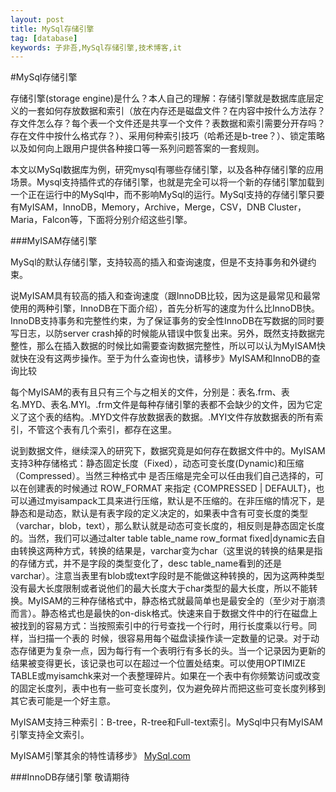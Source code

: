 ```yaml
---
layout: post
title: MySql存储引擎
tag: [database]
keywords: 子非吾,MySql存储引擎,技术博客,it
---
```

#MySql存储引擎

存储引擎(storage engine)是什么？本人自己的理解：存储引擎就是数据库底层定义的一套如何存放数据和索引（放在内存还是磁盘文件？在内容中按什么方法存？存文件怎么存？每个表一个文件还是共享一个文件？表数据和索引需要分开存吗？存在文件中按什么格式存？）、采用何种索引技巧（哈希还是b-tree？）、锁定策略以及如何向上跟用户提供各种接口等一系列问题答案的一套规则。

本文以MySql数据库为例，研究mysql有哪些存储引擎，以及各种存储引擎的应用场景。Mysql支持插件式的存储引擎，也就是完全可以将一个新的存储引擎加载到一个正在运行中的MySql中，而不影响MySql的运行。MySql支持的存储引擎只要有MyISAM，InnoDB，Memory，Archive，Merge，CSV，DNB Cluster， Maria，Falcon等，下面将分别介绍这些引擎。

###MyISAM存储引擎

MySql的默认存储引擎，支持较高的插入和查询速度，但是不支持事务和外键约束。

说MyISAM具有较高的插入和查询速度（跟InnoDB比较，因为这是最常见和最常使用的两种引擎，InnoDB在下面介绍），首先分析写的速度为什么比InnoDB快。InnoDB支持事务和完整性约束，为了保证事务的安全性InnoDB在写数据的同时要写日志，以防server crash掉的时候能从错误中恢复出来。另外，既然支持数据完整性，那么在插入数据的时候比如需要查询数据完整性，所以可以认为MyISAM快就快在没有这两步操作。至于为什么查询也快，请移步》MyISAM和InnoDB的查询比较

每个MyISAM的表有且只有三个与之相关的文件，分别是：表名.frm、表名.MYD、表名.MYI。.frm文件是每种存储引擎的表都不会缺少的文件，因为它定义了这个表的结构。.MYD文件存放数据表的数据。.MYI文件存放数据表的所有索引，不管这个表有几个索引，都存在这里。

说到数据文件，继续深入的研究下，数据究竟是如何存在数据文件中的。MyISAM支持3种存储格式：静态固定长度（Fixed），动态可变长度(Dynamic)和压缩（Compressed）。当然三种格式中 是否压缩是完全可以任由我们自己选择的，可以在创建表的时候通过 ROW_FORMAT 来指定 {COMPRESSED | DEFAULT}，也可以通过myisampack工具来进行压缩，默认是不压缩的。在非压缩的情况下，是静态和是动态，默认是有表字段的定义决定的，如果表中含有可变长度的类型（varchar，blob，text），那么默认就是动态可变长度的，相反则是静态固定长度的。当然，我们可以通过alter table table_name row_format fixed|dynamic去自由转换这两种方式，转换的结果是，varchar变为char（这里说的转换的结果是指的存储方式，并不是字段的类型变化了，desc table_name看到的还是varchar）。注意当表里有blob或text字段时是不能做这种转换的，因为这两种类型没有最大长度限制或者说他们的最大长度大于char类型的最大长度，所以不能转换。MyISAM的三种存储格式中，静态格式就最简单也是最安全的（至少对于崩溃而言）。静态格式也是最快的on-disk格式。快速来自于数据文件中的行在磁盘上被找到的容易方式：当按照索引中的行号查找一个行时，用行长度乘以行号。同样，当扫描一个表的 时候，很容易用每个磁盘读操作读一定数量的记录。对于动态存储更为复杂一点，因为每行有一个表明行有多长的头。当一个记录因为更新的结果被变得更长，该记录也可以在超过一个位置处结束。可以使用OPTIMIZE TABLE或myisamchk来对一个表整理碎片。如果在一个表中有你频繁访问或改变的固定长度列，表中也有一些可变长度列，仅为避免碎片而把这些可变长度列移到其它表可能是一个好主意。

MyISAM支持三种索引：B-tree，R-tree和Full-text索引。MySql中只有MyISAM引擎支持全文索引。

MyISAM引擎其余的特性请移步》  [MySql.com](MySql.com)


###InnoDB存储引擎
敬请期待